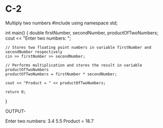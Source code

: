 # C-2
Multiply two numbers
#include <iostream>
using namespace std;

int main()
{
    double firstNumber, secondNumber, productOfTwoNumbers;
    cout << "Enter two numbers: ";

    // Stores two floating point numbers in variable firstNumber and secondNumber respectively
    cin >> firstNumber >> secondNumber;
 
    // Performs multiplication and stores the result in variable productOfTwoNumbers
    productOfTwoNumbers = firstNumber * secondNumber;  

    cout << "Product = " << productOfTwoNumbers;    
    
    return 0;
}


OUTPUT-

Enter two numbers: 3.4
5.5
Product = 18.7
